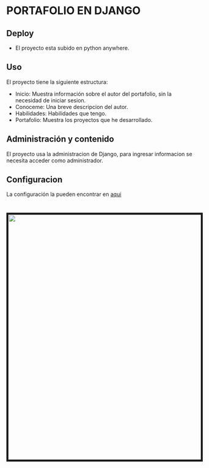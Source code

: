 # PORTAFOLIO EN DJANGO
## Deploy
- El proyecto esta subido en python anywhere.
## Uso
El proyecto tiene la siguiente estructura:
- Inicio:  Muestra información sobre el autor del portafolio, sin la necesidad de iniciar sesion.
- Conoceme: Una breve descripcion del autor. 
- Habilidades: Habilidades que tengo. 
- Portafolio: Muestra los proyectos que he desarrollado.
## Administración y contenido
El proyecto usa la administracion de Django, para ingresar informacion se necesita acceder como administrador.
## Configuracion
La configuración la pueden encontrar en <a href="https://github.com/jnicoll12/django-portafolio/blob/main/Guia.md">aqui</a>
<h1 align="center"><img src="https://i.ibb.co/CB3YnGT/portafolio-web.png" width="640" border="5"></h1>
